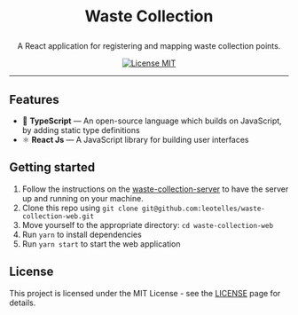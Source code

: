 <h1 align="center">

Waste Collection
</h1>

<p align="center">A React application for registering and mapping waste collection points.</p>

<p align="center">
  <a href="https://opensource.org/licenses/MIT">
    <img src="https://img.shields.io/badge/License-MIT-blue.svg" alt="License MIT">
  </a>
</p>

<hr />

## Features

- 📄 **TypeScript** — An open-source language which builds on JavaScript, by adding static type definitions 
- ⚛️ **React Js** — A JavaScript library for building user interfaces

## Getting started

1. Follow the instructions on the [waste-collection-server](https://github.com/leotelles/waste-collection-server) to have the server up and running on your machine.
2. Clone this repo using `git clone git@github.com:leotelles/waste-collection-web.git`
3. Move yourself to the appropriate directory: `cd waste-collection-web`<br />
4. Run `yarn` to install dependencies<br />
5. Run `yarn start` to start the web application

## License

This project is licensed under the MIT License - see the [LICENSE](https://opensource.org/licenses/MIT) page for details.
